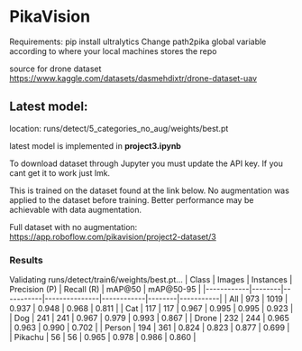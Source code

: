 # PikaVision

Requirements:
  pip install ultralytics
  Change path2pika global variable according to where your local machines stores the repo

source for drone dataset https://www.kaggle.com/datasets/dasmehdixtr/drone-dataset-uav



## Latest model:
location: runs/detect/5_categories_no_aug/weights/best.pt

latest model is implemented in **project3.ipynb**

To download dataset through Jupyter you must update the API key. If you cant get it to work just lmk.

This is trained on the dataset found at the link below. 
No augmentation was applied to the dataset before training. Better performance may be achievable with data augmentation.

Full dataset with no augmentation: https://app.roboflow.com/pikavision/project2-dataset/3

### Results
Validating runs/detect/train6/weights/best.pt...
| Class      | Images | Instances | Precision (P) | Recall (R) | mAP@50 | mAP@50-95 |
|------------|--------|-----------|---------------|------------|--------|-----------|
| All        | 973    | 1019      | 0.937         | 0.948      | 0.968  | 0.811     |
| Cat        | 117    | 117       | 0.967         | 0.995      | 0.995  | 0.923     |
| Dog        | 241    | 241       | 0.967         | 0.979      | 0.993  | 0.867     |
| Drone      | 232    | 244       | 0.965         | 0.963      | 0.990  | 0.702     |
| Person     | 194    | 361       | 0.824         | 0.823      | 0.877  | 0.699     |
| Pikachu    | 56     | 56        | 0.965         | 0.978      | 0.986  | 0.860     |




